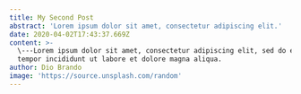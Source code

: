 ```yaml
---
title: My Second Post
abstract: 'Lorem ipsum dolor sit amet, consectetur adipiscing elit.'
date: 2020-04-02T17:43:37.669Z
content: >-
  \---Lorem ipsum dolor sit amet, consectetur adipiscing elit, sed do eiusmod
  tempor incididunt ut labore et dolore magna aliqua.
author: Dio Brando
image: 'https://source.unsplash.com/random'
---
```

